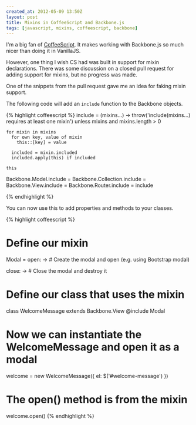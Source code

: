 ```yaml
---
created_at: 2012-05-09 13:50Z
layout: post
title: Mixins in CoffeeScript and Backbone.js
tags: [javascript, mixins, coffeescript, backbone]
---
```


I'm a big fan of [CoffeeScript](http://coffeescript.org/). It makes working with Backbone.js so much nicer than doing it
in VanillaJS.


However, one thing I wish CS had was built in support for mixin declarations. There was some discussion on a closed pull request
for adding support for mixins, but no progress was made.

One of the snippets from the pull request gave me an idea for faking mixin support.

The following code will add an `include` function to the Backbone objects.


{% highlight coffeescript %}
include = (mixins...) ->
    throw('include(mixins...) requires at least one mixin') unless mixins and mixins.length > 0

    for mixin in mixins
      for own key, value of mixin
        this::[key] = value

      included = mixin.included
      included.apply(this) if included

    this

  Backbone.Model.include = Backbone.Collection.include = Backbone.View.include = Backbone.Router.include = include
                      
{% endhighlight %}

You can now use this to add properties and methods to your classes.


{% highlight coffeescript %}
# Define our mixin
Modal =
  open: ->
    # Create the modal and open (e.g. using Bootstrap modal)

  close: ->
    # Close the modal and destroy it


# Define our class that uses the mixin
class WelcomeMessage extends Backbone.View
  @include Modal


# Now we can instantiate the WelcomeMessage and open it as a modal
welcome = new WelcomeMessage({
  el: $('#welcome-message')
})

# The open() method is from the mixin
welcome.open()
{% endhighlight %}
